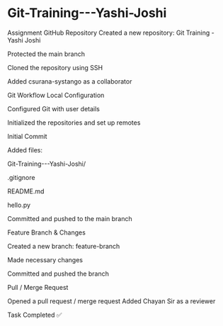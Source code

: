 # Git-Training---Yashi-Joshi
Assignment
GitHub Repository
Created a new repository: Git Training - Yashi Joshi

Protected the main branch

Cloned the repository using SSH

Added csurana-systango as a collaborator


Git Workflow
Local Configuration

Configured Git with user details

Initialized the repositories and set up remotes

Initial Commit

Added files:

Git-Training---Yashi-Joshi/

.gitignore

README.md

hello.py

Committed and pushed to the main branch

Feature Branch & Changes

Created a new branch: feature-branch

Made necessary changes

Committed and pushed the branch

Pull / Merge Request

Opened a pull request / merge request
Added Chayan Sir as a reviewer

Task Completed ✅
